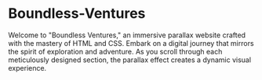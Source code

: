 # Boundless-Ventures
Welcome to "Boundless Ventures," an immersive parallax website crafted with the mastery of HTML and CSS. Embark on a digital journey that mirrors the spirit of exploration and adventure. As you scroll through each meticulously designed section, the parallax effect creates a dynamic visual experience.           
       
     
     
      
                 
                  
      
              
                    
              
             
 
 
   
 
 
